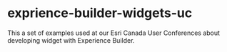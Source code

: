 # exprience-builder-widgets-uc
This a set of examples used at our Esri Canada User Conferences about developing widget with Experience Builder.
